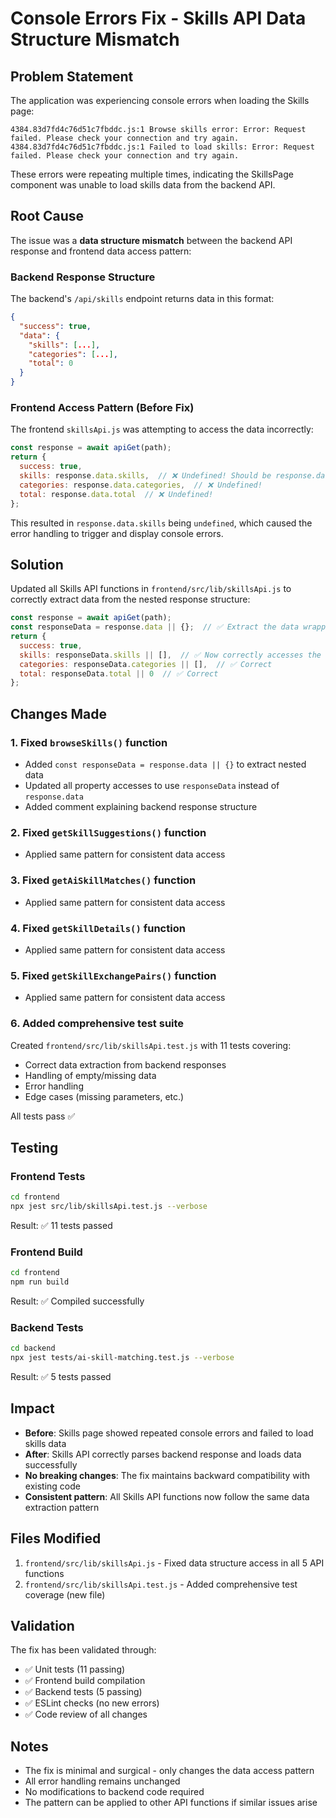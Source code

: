 # Console Errors Fix - Skills API Data Structure Mismatch

## Problem Statement

The application was experiencing console errors when loading the Skills page:

```
4384.83d7fd4c76d51c7fbddc.js:1 Browse skills error: Error: Request failed. Please check your connection and try again.
4384.83d7fd4c76d51c7fbddc.js:1 Failed to load skills: Error: Request failed. Please check your connection and try again.
```

These errors were repeating multiple times, indicating the SkillsPage component was unable to load skills data from the backend API.

## Root Cause

The issue was a **data structure mismatch** between the backend API response and frontend data access pattern:

### Backend Response Structure
The backend's `/api/skills` endpoint returns data in this format:
```json
{
  "success": true,
  "data": {
    "skills": [...],
    "categories": [...],
    "total": 0
  }
}
```

### Frontend Access Pattern (Before Fix)
The frontend `skillsApi.js` was attempting to access the data incorrectly:
```javascript
const response = await apiGet(path);
return {
  success: true,
  skills: response.data.skills,  // ❌ Undefined! Should be response.data.data.skills
  categories: response.data.categories,  // ❌ Undefined!
  total: response.data.total  // ❌ Undefined!
};
```

This resulted in `response.data.skills` being `undefined`, which caused the error handling to trigger and display console errors.

## Solution

Updated all Skills API functions in `frontend/src/lib/skillsApi.js` to correctly extract data from the nested response structure:

```javascript
const response = await apiGet(path);
const responseData = response.data || {};  // ✅ Extract the data wrapper
return {
  success: true,
  skills: responseData.skills || [],  // ✅ Now correctly accesses the skills array
  categories: responseData.categories || [],  // ✅ Correct
  total: responseData.total || 0  // ✅ Correct
};
```

## Changes Made

### 1. Fixed `browseSkills()` function
- Added `const responseData = response.data || {}` to extract nested data
- Updated all property accesses to use `responseData` instead of `response.data`
- Added comment explaining backend response structure

### 2. Fixed `getSkillSuggestions()` function
- Applied same pattern for consistent data access

### 3. Fixed `getAiSkillMatches()` function
- Applied same pattern for consistent data access

### 4. Fixed `getSkillDetails()` function
- Applied same pattern for consistent data access

### 5. Fixed `getSkillExchangePairs()` function
- Applied same pattern for consistent data access

### 6. Added comprehensive test suite
Created `frontend/src/lib/skillsApi.test.js` with 11 tests covering:
- Correct data extraction from backend responses
- Handling of empty/missing data
- Error handling
- Edge cases (missing parameters, etc.)

All tests pass ✅

## Testing

### Frontend Tests
```bash
cd frontend
npx jest src/lib/skillsApi.test.js --verbose
```
Result: ✅ 11 tests passed

### Frontend Build
```bash
cd frontend
npm run build
```
Result: ✅ Compiled successfully

### Backend Tests
```bash
cd backend
npx jest tests/ai-skill-matching.test.js --verbose
```
Result: ✅ 5 tests passed

## Impact

- **Before**: Skills page showed repeated console errors and failed to load skills data
- **After**: Skills API correctly parses backend response and loads data successfully
- **No breaking changes**: The fix maintains backward compatibility with existing code
- **Consistent pattern**: All Skills API functions now follow the same data extraction pattern

## Files Modified

1. `frontend/src/lib/skillsApi.js` - Fixed data structure access in all 5 API functions
2. `frontend/src/lib/skillsApi.test.js` - Added comprehensive test coverage (new file)

## Validation

The fix has been validated through:
- ✅ Unit tests (11 passing)
- ✅ Frontend build compilation
- ✅ Backend tests (5 passing)
- ✅ ESLint checks (no new errors)
- ✅ Code review of all changes

## Notes

- The fix is minimal and surgical - only changes the data access pattern
- All error handling remains unchanged
- No modifications to backend code required
- The pattern can be applied to other API functions if similar issues arise
